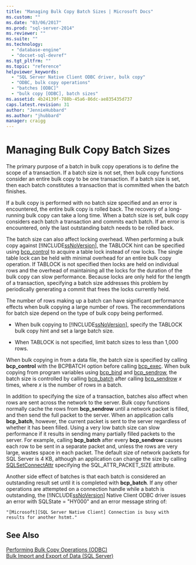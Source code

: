 ```yaml
---
title: "Managing Bulk Copy Batch Sizes | Microsoft Docs"
ms.custom: ""
ms.date: "03/06/2017"
ms.prod: "sql-server-2014"
ms.reviewer: ""
ms.suite: ""
ms.technology: 
  - "database-engine"
  - "docset-sql-devref"
ms.tgt_pltfrm: ""
ms.topic: "reference"
helpviewer_keywords: 
  - "SQL Server Native Client ODBC driver, bulk copy"
  - "ODBC, bulk copy operations"
  - "batches [ODBC]"
  - "bulk copy [ODBC], batch sizes"
ms.assetid: 4b24139f-788b-45a6-86dc-ae835435d737
caps.latest.revision: 31
author: "JennieHubbard"
ms.author: "jhubbard"
manager: craigg
---
```

# Managing Bulk Copy Batch Sizes
  The primary purpose of a batch in bulk copy operations is to define the scope of a transaction. If a batch size is not set, then bulk copy functions consider an entire bulk copy to be one transaction. If a batch size is set, then each batch constitutes a transaction that is committed when the batch finishes.  
  
 If a bulk copy is performed with no batch size specified and an error is encountered, the entire bulk copy is rolled back. The recovery of a long-running bulk copy can take a long time. When a batch size is set, bulk copy considers each batch a transaction and commits each batch. If an error is encountered, only the last outstanding batch needs to be rolled back.  
  
 The batch size can also affect locking overhead. When performing a bulk copy against [!INCLUDE[ssNoVersion](../../includes/ssnoversion-md.md)], the TABLOCK hint can be specified using [bcp_control](../native-client-odbc-extensions-bulk-copy-functions/bcp-control.md) to acquire a table lock instead of row locks. The single table lock can be held with minimal overhead for an entire bulk copy operation. If TABLOCK is not specified then locks are held on individual rows and the overhead of maintaining all the locks for the duration of the bulk copy can slow performance. Because locks are only held for the length of a transaction, specifying a batch size addresses this problem by periodically generating a commit that frees the locks currently held.  
  
 The number of rows making up a batch can have significant performance effects when bulk copying a large number of rows. The recommendations for batch size depend on the type of bulk copy being performed.  
  
-   When bulk copying to [!INCLUDE[ssNoVersion](../../includes/ssnoversion-md.md)], specify the TABLOCK bulk copy hint and set a large batch size.  
  
-   When TABLOCK is not specified, limit batch sizes to less than 1,000 rows.  
  
 When bulk copying in from a data file, the batch size is specified by calling **bcp_control** with the BCPBATCH option before calling [bcp_exec](../native-client-odbc-extensions-bulk-copy-functions/bcp-exec.md). When bulk copying from program variables using [bcp_bind](../native-client-odbc-extensions-bulk-copy-functions/bcp-bind.md) and [bcp_sendrow](../native-client-odbc-extensions-bulk-copy-functions/bcp-sendrow.md), the batch size is controlled by calling [bcp_batch](../native-client-odbc-extensions-bulk-copy-functions/bcp-batch.md) after calling [bcp_sendrow](../native-client-odbc-extensions-bulk-copy-functions/bcp-sendrow.md) *x* times, where *x* is the number of rows in a batch.  
  
 In addition to specifying the size of a transaction, batches also affect when rows are sent across the network to the server. Bulk copy functions normally cache the rows from **bcp_sendrow** until a network packet is filled, and then send the full packet to the server. When an application calls **bcp_batch**, however, the current packet is sent to the server regardless of whether it has been filled. Using a very low batch size can slow performance if it results in sending many partially filled packets to the server. For example, calling **bcp_batch** after every **bcp_sendrow** causes each row to be sent in a separate packet and, unless the rows are very large, wastes space in each packet. The default size of network packets for SQL Server is 4 KB, although an application can change the size by calling [SQLSetConnectAttr](../native-client-odbc-api/sqlsetconnectattr.md) specifying the SQL_ATTR_PACKET_SIZE attribute.  
  
 Another side effect of batches is that each batch is considered an outstanding result set until it is completed with **bcp_batch**. If any other operations are attempted on a connection handle while a batch is outstanding, the [!INCLUDE[ssNoVersion](../../includes/ssnoversion-md.md)] Native Client ODBC driver issues an error with SQLState = "HY000" and an error message string of:  
  
```  
"[Microsoft][SQL Server Native Client] Connection is busy with  
results for another hstmt."  
```  
  
## See Also  
 [Performing Bulk Copy Operations &#40;ODBC&#41;](performing-bulk-copy-operations-odbc.md)   
 [Bulk Import and Export of Data &#40;SQL Server&#41;](../import-export/bulk-import-and-export-of-data-sql-server.md)  
  
  